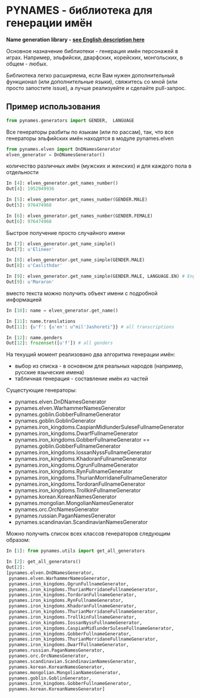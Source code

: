 # PYNAMES - библиотека для генерации имён

**Name generation library - [see English description here](https://github.com/Tiendil/pynames/wiki/EN_README)**

Основное назначение библиотеки - генерация имён персонажей в играх. Например, эльфийски, дварфских, корейских, монгольских, в общем - любых.

Библиотека легко расширяема, если Вам нужен дополнительный функционал (или дополнительные языки), свяжитесь со мной (или просто запостите issue), а лучше реализуейте и сделайте pull-запрос.

## Пример использования

```python
from pynames.generators import GENDER,  LANGUAGE
```

Все генераторы разбиты по языкам (или по рассам), так, что все генераторы эльфийских имён находятся в модуле pynames.elven

```python
from pynames.elven import DnDNamesGenerator
elven_generator = DnDNamesGenerator()
```

количество различных имён (мужских и женских) и для каждого пола в отдельности

```python
In [4]: elven_generator.get_names_number()
Out[4]: 1952949936

In [5]: elven_generator.get_names_number(GENDER.MALE)
Out[5]: 976474968

In [6]: elven_generator.get_names_number(GENDER.FEMALE)
Out[6]: 976474968
```

Быстрое получение просто случайного имени

```python
In [7]: elven_generator.get_name_simple()
Out[7]: u'Elineer'

In [8]: elven_generator.get_name_simple(GENDER.MALE)
Out[8]: u'Caslithdar'

In [9]: elven_generator.get_name_simple(GENDER.MALE, LANGUAGE.EN) # English transcription
Out[9]: u'Mararon'
```

вместо текста можно получить объект имени с подробной информацией

```python
In [10]: name = elven_generator.get_name()

In [11]: name.translations
Out[11]: {u'f': {u'en': u"mil'Jashoreti"}} # all transcriptions

In [12]: name.genders
Out[12]: frozenset([u'f']) # all genders
```

На текущий момент реализовано два алгоритма генерации имён:

* выбор из списка - в основном для реальных народов (например, русские языческие имена)
* табличная генерация - составление имён из частей

Сущестующие генераторы:

* pynames.elven.DnDNamesGenerator
* pynames.elven.WarhammerNamesGenerator
* pynames.goblin.GobberFullnameGenerator
* pynames.goblin.GoblinGenerator
* pynames.iron_kingdoms.CaspianMidlunderSuleseFullnameGenerator
* pynames.iron_kingdoms.DwarfFullnameGenerator
* pynames.iron_kingdoms.GobberFullnameGenerator == pynames.goblin.GobberFullnameGenerator
* pynames.iron_kingdoms.IossanNyssFullnameGenerator
* pynames.iron_kingdoms.KhadoranFullnameGenerator
* pynames.iron_kingdoms.OgrunFullnameGenerator
* pynames.iron_kingdoms.RynFullnameGenerator
* pynames.iron_kingdoms.ThurianMorridaneFullnameGenerator
* pynames.iron_kingdoms.TordoranFullnameGenerator
* pynames.iron_kingdoms.TrollkinFullnameGenerator
* pynames.korean.KoreanNamesGenerator
* pynames.mongolian.MongolianNamesGenerator
* pynames.orc.OrcNamesGenerator
* pynames.russian.PaganNamesGenerator
* pynames.scandinavian.ScandinavianNamesGenerator


Можно получить список всех классов генераторов следующим образом:

```python
In [1]: from pynames.utils import get_all_generators

In [2]: get_all_generators()
Out[2]:
[pynames.elven.DnDNamesGenerator,
 pynames.elven.WarhammerNamesGenerator,
 pynames.iron_kingdoms.OgrunFullnameGenerator,
 pynames.iron_kingdoms.ThurianMorridaneFullnameGenerator,
 pynames.iron_kingdoms.TordoranFullnameGenerator,
 pynames.iron_kingdoms.RynFullnameGenerator,
 pynames.iron_kingdoms.KhadoranFullnameGenerator,
 pynames.iron_kingdoms.ThurianMorridaneFullnameGenerator,
 pynames.iron_kingdoms.TrollkinFullnameGenerator,
 pynames.iron_kingdoms.IossanNyssFullnameGenerator,
 pynames.iron_kingdoms.CaspianMidlunderSuleseFullnameGenerator,
 pynames.iron_kingdoms.GobberFullnameGenerator,
 pynames.iron_kingdoms.ThurianMorridaneFullnameGenerator,
 pynames.iron_kingdoms.DwarfFullnameGenerator,
 pynames.russian.PaganNamesGenerator,
 pynames.orc.OrcNamesGenerator,
 pynames.scandinavian.ScandinavianNamesGenerator,
 pynames.korean.KoreanNamesGenerator,
 pynames.mongolian.MongolianNamesGenerator,
 pynames.goblin.GoblinGenerator,
 pynames.iron_kingdoms.GobberFullnameGenerator,
 pynames.korean.KoreanNamesGenerator]
```